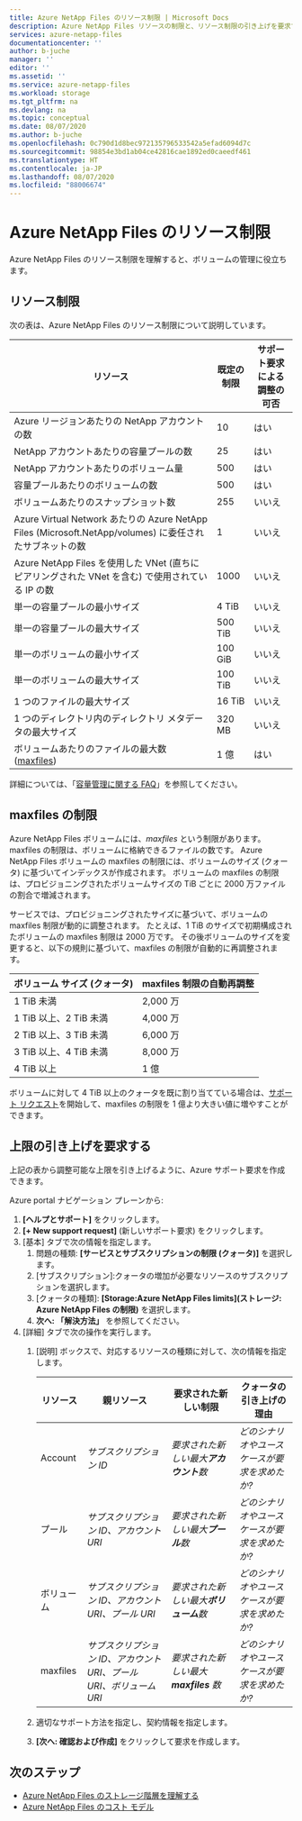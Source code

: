 ```yaml
---
title: Azure NetApp Files のリソース制限 | Microsoft Docs
description: Azure NetApp Files リソースの制限と、リソース制限の引き上げを要求する方法について説明します。
services: azure-netapp-files
documentationcenter: ''
author: b-juche
manager: ''
editor: ''
ms.assetid: ''
ms.service: azure-netapp-files
ms.workload: storage
ms.tgt_pltfrm: na
ms.devlang: na
ms.topic: conceptual
ms.date: 08/07/2020
ms.author: b-juche
ms.openlocfilehash: 0c790d1d8bec972135796533542a5efad6094d7c
ms.sourcegitcommit: 98854e3bd1ab04ce42816cae1892ed0caeedf461
ms.translationtype: HT
ms.contentlocale: ja-JP
ms.lasthandoff: 08/07/2020
ms.locfileid: "88006674"
---
```

# <a name="resource-limits-for-azure-netapp-files"></a>Azure NetApp Files のリソース制限

Azure NetApp Files のリソース制限を理解すると、ボリュームの管理に役立ちます。

## <a name="resource-limits"></a>リソース制限

次の表は、Azure NetApp Files のリソース制限について説明しています。

|  リソース  |  既定の制限  |  サポート要求による調整の可否  |
|----------------|---------------------|--------------------------------------|
|  Azure リージョンあたりの NetApp アカウントの数   |  10    |  はい   |
|  NetApp アカウントあたりの容量プールの数   |    25     |   はい   |
|  NetApp アカウントあたりのボリューム量   |    500     |   はい   |
|  容量プールあたりのボリュームの数     |    500   |    はい     |
|  ボリュームあたりのスナップショット数       |    255     |    いいえ        |
|  Azure Virtual Network あたりの Azure NetApp Files (Microsoft.NetApp/volumes) に委任されたサブネットの数    |   1   |    いいえ    |
|  Azure NetApp Files を使用した VNet (直ちにピアリングされた VNet を含む) で使用されている IP の数   |    1000   |    いいえ   |
|  単一の容量プールの最小サイズ   |  4 TiB     |    いいえ  |
|  単一の容量プールの最大サイズ    |  500 TiB   |   いいえ   |
|  単一のボリュームの最小サイズ    |    100 GiB    |    いいえ    |
|  単一のボリュームの最大サイズ     |    100 TiB    |    いいえ    |
|  1 つのファイルの最大サイズ     |    16 TiB    |    いいえ    |    
|  1 つのディレクトリ内のディレクトリ メタデータの最大サイズ      |    320 MB    |    いいえ    |    
|  ボリュームあたりのファイルの最大数 ([maxfiles](#maxfiles))     |    1 億    |    はい    |    

詳細については、「[容量管理に関する FAQ](azure-netapp-files-faqs.md#capacity-management-faqs)」を参照してください。

## <a name="maxfiles-limits"></a>maxfiles の制限 <a name="maxfiles"></a> 

Azure NetApp Files ボリュームには、*maxfiles* という制限があります。 maxfiles の制限は、ボリュームに格納できるファイルの数です。 Azure NetApp Files ボリュームの maxfiles の制限には、ボリュームのサイズ (クォータ) に基づいてインデックスが作成されます。 ボリュームの maxfiles の制限は、プロビジョニングされたボリュームサイズの TiB ごとに 2000 万ファイルの割合で増減されます。 

サービスでは、プロビジョニングされたサイズに基づいて、ボリュームの maxfiles 制限が動的に調整されます。 たとえば、1 TiB のサイズで初期構成されたボリュームの maxfiles 制限は 2000 万です。 その後ボリュームのサイズを変更すると、以下の規則に基づいて、maxfiles の制限が自動的に再調整されます。 

|    ボリューム サイズ (クォータ)     |  maxfiles 制限の自動再調整    |
|----------------------------|-------------------|
|    1 TiB 未満                 |    2,000 万     |
|    1 TiB 以上、2 TiB 未満    |    4,000 万     |
|    2 TiB 以上、3 TiB 未満    |    6,000 万     |
|    3 TiB 以上、4 TiB 未満    |    8,000 万     |
|    4 TiB 以上                |    1 億    |

ボリュームに対して 4 TiB 以上のクォータを既に割り当てている場合は、[サポート リクエスト](#limit_increase)を開始して、maxfiles の制限を 1 億より大きい値に増やすことができます。

## <a name="request-limit-increase"></a>上限の引き上げを要求する<a name="limit_increase"></a> 

上記の表から調整可能な上限を引き上げるように、Azure サポート要求を作成できます。 

Azure portal ナビゲーション プレーンから: 

1. **[ヘルプとサポート]** をクリックします。
2. **[+ New support request]** (新しいサポート要求) をクリックします。
3. [基本] タブで次の情報を指定します。 
    1. 問題の種類: **[サービスとサブスクリプションの制限 (クォータ)]** を選択します。
    2. [サブスクリプション]\:クォータの増加が必要なリソースのサブスクリプションを選択します。
    3. [クォータの種類]\: **[Storage:Azure NetApp Files limits]\(ストレージ: Azure NetApp Files の制限\)** を選択します。
    4. **次へ: 「解決方法」** を参照してください。
4. [詳細] タブで次の操作を実行します。
    1. [説明] ボックスで、対応するリソースの種類に対して、次の情報を指定します。

        |  リソース  |    親リソース      |    要求された新しい制限     |    クォータの引き上げの理由       |
        |----------------|------------------------------|---------------------------------|------------------------------------------|
        |  Account |  *サブスクリプション ID*   |  *要求された新しい最大**アカウント**数*    |  *どのシナリオやユース ケースが要求を求めたか?*  |
        |  プール    |  *サブスクリプション ID、アカウント URI*  |  *要求された新しい最大**プール**数*   |  *どのシナリオやユース ケースが要求を求めたか?*  |
        |  ボリューム  |  *サブスクリプション ID、アカウント URI、プール URI*   |  *要求された新しい最大**ボリューム**数*     |  *どのシナリオやユース ケースが要求を求めたか?*  |
        |  maxfiles  |  *サブスクリプション ID、アカウント URI、プール URI、ボリューム URI*   |  *要求された新しい最大 **maxfiles** 数*     |  *どのシナリオやユース ケースが要求を求めたか?*  |    

    2. 適切なサポート方法を指定し、契約情報を指定します。

    3. **[次へ: 確認および作成]** をクリックして要求を作成します。 


## <a name="next-steps"></a>次のステップ  

- [Azure NetApp Files のストレージ階層を理解する](azure-netapp-files-understand-storage-hierarchy.md)
- [Azure NetApp Files のコスト モデル](azure-netapp-files-cost-model.md)
